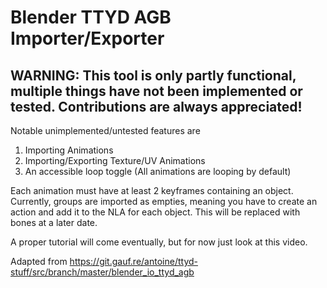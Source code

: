 # Blender TTYD AGB Importer/Exporter
## WARNING: This tool is only partly functional, multiple things have not been implemented or tested. Contributions are always appreciated!

Notable unimplemented/untested features are
1. Importing Animations
2. Importing/Exporting Texture/UV Animations
3. An accessible loop toggle (All animations are looping by default)

Each animation must have at least 2 keyframes containing an object.
Currently, groups are imported as empties, meaning you have to create an action and add it to the NLA for each object. This will be replaced with bones at a later date.

A proper tutorial will come eventually, but for now just look at this video.

Adapted from https://git.gauf.re/antoine/ttyd-stuff/src/branch/master/blender_io_ttyd_agb